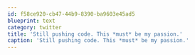 ```yaml
---
id: f58ce920-cb47-44b9-8390-ba9603e45ad5
blueprint: text
category: twitter
title: 'Still pushing code. This *must* be my passion.'
caption: 'Still pushing code. This *must* be my passion.'
---
```

